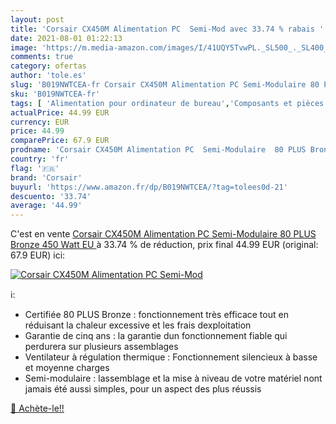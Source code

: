 ```yaml
---
layout: post
title: 'Corsair CX450M Alimentation PC  Semi-Mod avec 33.74 % rabais '
date: 2021-08-01 01:22:13
image: 'https://m.media-amazon.com/images/I/41UQY5TvwPL._SL500_._SL400_.jpg'
comments: true
category: ofertas
author: 'tole.es'
slug: 'B019NWTCEA-fr Corsair CX450M Alimentation PC Semi-Modulaire 80 PLUS...'
sku: 'B019NWTCEA-fr'
tags: [ 'Alimentation pour ordinateur de bureau','Composants et pièces de remplacement','Composants internes','Informatique','corsair', ]
actualPrice: 44.99 EUR
currency: EUR
price: 44.99
comparePrice: 67.9 EUR
prodname: 'Corsair CX450M Alimentation PC  Semi-Modulaire  80 PLUS Bronze  450 Watt  EU '
country: 'fr'
flag: '🇫🇷'
brand: 'Corsair'
buyurl: 'https://www.amazon.fr/dp/B019NWTCEA/?tag=tolees0d-21'
descuento: '33.74'
average: '44.99'
---
```


C'est en vente [Corsair CX450M Alimentation PC  Semi-Modulaire  80 PLUS Bronze  450 Watt  EU ](https://www.amazon.fr/dp/B019NWTCEA/?tag=tolees0d-21)  à  33.74 % de réduction, prix final  44.99 EUR (original: 67.9 EUR) ici:

[![Corsair CX450M Alimentation PC  Semi-Mod](https://m.media-amazon.com/images/I/41UQY5TvwPL._SL500_._SL400_.jpg)](https://www.amazon.fr/dp/B019NWTCEA/?tag=tolees0d-21)

ℹ️:

- Certifiée 80 PLUS Bronze : fonctionnement très efficace tout en réduisant la chaleur excessive et les frais dexploitation
- Garantie de cinq ans : la garantie dun fonctionnement fiable qui perdurera sur plusieurs assemblages
- Ventilateur à régulation thermique : Fonctionnement silencieux à basse et moyenne charges
- Semi-modulaire : lassemblage et la mise à niveau de votre matériel nont jamais été aussi simples, pour un aspect des plus réussis

[🛒 Achète-le!!](https://www.amazon.fr/dp/B019NWTCEA/?tag=tolees0d-21)
